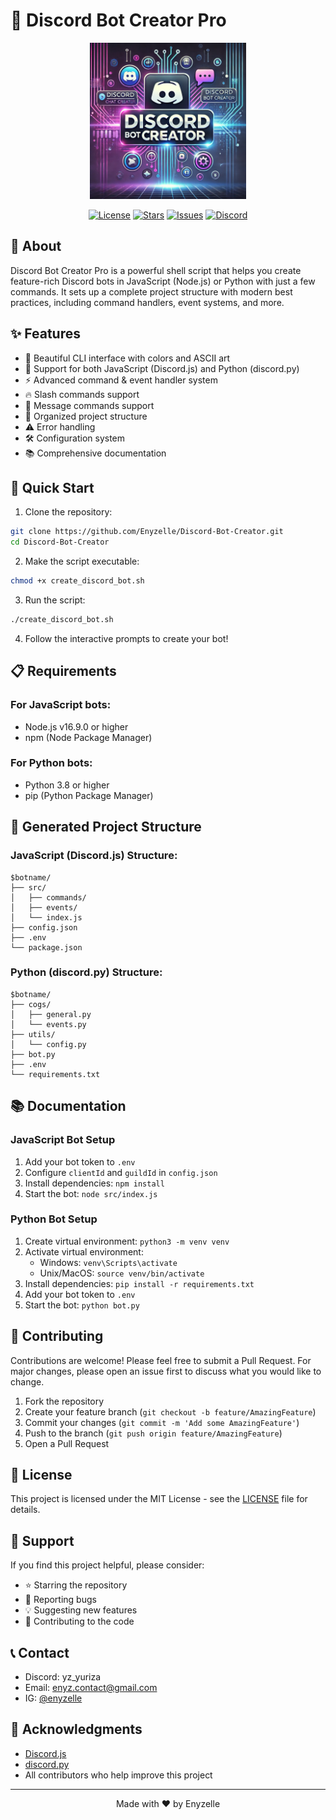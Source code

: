 # 🤖 Discord Bot Creator Pro

<div align="center">
  <img src="banner.png" alt="Discord Bot Creator Banner" width="250"/>
  
  [![License](https://img.shields.io/github/license/Enyzelle/Discord-Bot-Creator)](https://github.com/Enyzelle/Discord-Bot-Creator/blob/main/LICENSE)
  [![Stars](https://img.shields.io/github/stars/Enyzelle/Discord-Bot-Creator)](https://github.com/Enyzelle/Discord-Bot-Creator/stargazers)
  [![Issues](https://img.shields.io/github/issues/Enyzelle/Discord-Bot-Creator)](https://github.com/Enyzelle/Discord-Bot-Creator/issues)
  [![Discord](https://img.shields.io/discord/1322138276932616252)](https://discord.gg/ggsas)
</div>

## 📖 About

Discord Bot Creator Pro is a powerful shell script that helps you create feature-rich Discord bots in JavaScript (Node.js) or Python with just a few commands. It sets up a complete project structure with modern best practices, including command handlers, event systems, and more.

## ✨ Features

- 🎨 Beautiful CLI interface with colors and ASCII art
- 🔧 Support for both JavaScript (Discord.js) and Python (discord.py)
- ⚡ Advanced command & event handler system
- 🔥 Slash commands support
- 📝 Message commands support
- 📁 Organized project structure
- ⚠️ Error handling
- 🛠️ Configuration system
- 📚 Comprehensive documentation

## 🚀 Quick Start

1. Clone the repository:

```bash
git clone https://github.com/Enyzelle/Discord-Bot-Creator.git
cd Discord-Bot-Creator
```

2. Make the script executable:

```bash
chmod +x create_discord_bot.sh
```

3. Run the script:

```bash
./create_discord_bot.sh
```

4. Follow the interactive prompts to create your bot!

## 📋 Requirements

### For JavaScript bots:
- Node.js v16.9.0 or higher
- npm (Node Package Manager)

### For Python bots:
- Python 3.8 or higher
- pip (Python Package Manager)

## 🎯 Generated Project Structure

### JavaScript (Discord.js) Structure:
```
$botname/
├── src/
│   ├── commands/
│   ├── events/
│   └── index.js
├── config.json
├── .env
└── package.json
```

### Python (discord.py) Structure:
```
$botname/
├── cogs/
│   ├── general.py
│   └── events.py
├── utils/
│   └── config.py
├── bot.py
├── .env
└── requirements.txt
```

## 📚 Documentation

### JavaScript Bot Setup
1. Add your bot token to `.env`
2. Configure `clientId` and `guildId` in `config.json`
3. Install dependencies: `npm install`
4. Start the bot: `node src/index.js`

### Python Bot Setup
1. Create virtual environment: `python3 -m venv venv`
2. Activate virtual environment:
   - Windows: `venv\Scripts\activate`
   - Unix/MacOS: `source venv/bin/activate`
3. Install dependencies: `pip install -r requirements.txt`
4. Add your bot token to `.env`
5. Start the bot: `python bot.py`

## 🤝 Contributing

Contributions are welcome! Please feel free to submit a Pull Request. For major changes, please open an issue first to discuss what you would like to change.

1. Fork the repository
2. Create your feature branch (`git checkout -b feature/AmazingFeature`)
3. Commit your changes (`git commit -m 'Add some AmazingFeature'`)
4. Push to the branch (`git push origin feature/AmazingFeature`)
5. Open a Pull Request

## 📝 License

This project is licensed under the MIT License - see the [LICENSE](LICENSE) file for details.

## 💖 Support

If you find this project helpful, please consider:
- ⭐ Starring the repository
- 🐛 Reporting bugs
- 💡 Suggesting new features
- 🤝 Contributing to the code

## 📞 Contact

- Discord: yz_yuriza
- Email: enyz.contact@gmail.com
- IG: [@enyzelle](https://twitter.com/enyzelle)

## 🙏 Acknowledgments

- [Discord.js](https://discord.js.org/)
- [discord.py](https://discordpy.readthedocs.io/)
- All contributors who help improve this project

---
<div align="center">
  Made with ❤️ by Enyzelle
</div>
